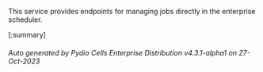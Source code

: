 






This service provides endpoints for managing jobs directly in the enterprise scheduler.

[:summary]

###### Auto generated by Pydio Cells Enterprise Distribution v4.3.1-alpha1 on 27-Oct-2023

